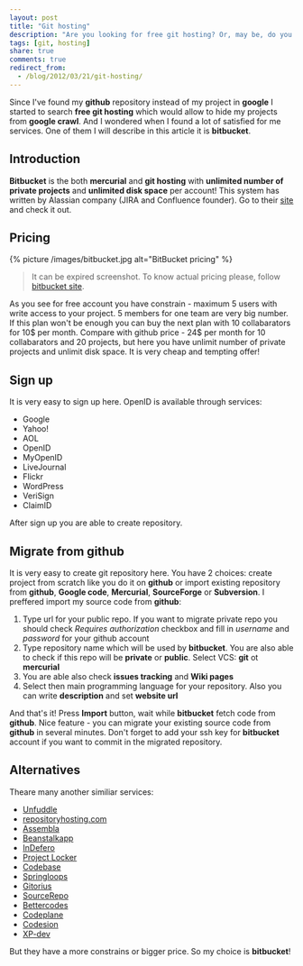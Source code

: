 ```yaml
---
layout: post
title: "Git hosting"
description: "Are you looking for free git hosting? Or, may be, do you want to find mercurial hosting? Do you want to find unfuddle VCS unlike github.com? If you answer yes at least for one of these questions this post will be useful for you. You are welcome!"
tags: [git, hosting]
share: true
comments: true
redirect_from:
  - /blog/2012/03/21/git-hosting/
---
```



Since I've found my **github** repository instead of my project in **google** I started to search **free git hosting** which would allow to hide my projects from **google crawl**. And I wondered when I found a lot of satisfied for me services. One of them I will describe in this article it is **bitbucket**.

## Introduction

**Bitbucket** is the both **mercurial** and **git hosting** with **unlimited number of private projects** and **unlimited disk space** per account! This system has written by Alassian company (JIRA and Confluence founder). Go to their [site](http://bitbucket.org/) and check it out.

## Pricing
{% picture /images/bitbucket.jpg alt="BitBucket pricing" %}

> It can be expired screenshot. To know actual pricing please, follow [bitbucket site](/blog/images/bitbucket.jpg).

As you see for free account you have constrain - maximum 5 users with write access to your project. 5 members for one team are very big number. If this plan won't be enough you can buy the next plan with 10 collabarators for 10$ per month. Compare with github price - 24$ per month for 10 collabarators and 20 projects, but here you have unlimit number of private projects and unlimit disk space. It is very cheap and tempting offer!

## Sign up

It is very easy to sign up here. OpenID is available through services:

* Google
* Yahoo!
* AOL
* OpenID
* MyOpenID
* LiveJournal
* Flickr
* WordPress
* VeriSign
* ClaimID

After sign up you are able to create repository.

## Migrate from github

It is very easy to create git repository here. You have 2 choices: create project from scratch like you do it on **github** or import existing repository from **github**, **Google code**, **Mercurial**, **SourceForge** or **Subversion**. I preffered import my source code from **github**:

1. Type url for your public repo. If you want to migrate private repo you should check _Requires authorization_ checkbox and fill in *username* and *password* for your github account
2. Type repository name which will be used by **bitbucket**. You are also able to check if this repo will be **private** or **public**. Select VCS: **git** ot **mercurial**
3. You are able also check **issues tracking** and **Wiki pages**
4. Select then main programming language for your repository. Also you can write **description** and set **website url**

And that's it! Press **Import** button, wait while **bitbucket** fetch code from **github**. Nice feature - you can migrate your existing source code from **github** in several minutes. Don't forget to add your ssh key for **bitbucket** account if you want to commit in the migrated repository.

## Alternatives

Theare many another similiar services:

* [Unfuddle](http://unfuddle.com/)
* [repositoryhosting.com](http://repositoryhosting.com/)
* [Assembla](http://www.assembla.com/)
* [Beanstalkapp](http://beanstalkapp.com/)
* [InDefero](http://www.indefero.net/)
* [Project Locker](http://www.projectlocker.com/)
* [Codebase](http://www.codebasehq.com/)
* [Springloops](http://www.springloops.com/v2)
* [Gitorius](http://gitorious.org/)
* [SourceRepo](http://sourcerepo.com/)
* [Bettercodes](http://bettercodes.org/)
* [Codeplane](https://codeplane.com/)
* [Codesion](http://codesion.com/)
* [XP-dev](http://xp-dev.com/)

But they have a more constrains or bigger price. So my choice is **bitbucket**!
